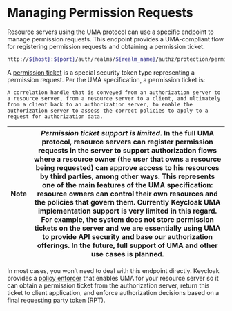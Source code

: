 # Managing Permission Requests

Resource servers using the UMA protocol can use a specific endpoint to manage permission requests. This endpoint provides a UMA-compliant flow for registering permission requests and obtaining a permission ticket.

```bash
http://${host}:${port}/auth/realms/${realm_name}/authz/protection/permission
```

A [permission ticket](https://wjw465150.gitbooks.io/keycloak-documentation/content/authorization\_services/topics/overview/terminology.html#\_overview\_terminology\_permission\_ticket) is a special security token type representing a permission request. Per the UMA specification, a permission ticket is:

`A correlation handle that is conveyed from an authorization server to a resource server, from a resource server to a client, and ultimately from a client back to an authorization server, to enable the authorization server to assess the correct policies to apply to a request for authorization data.`

| Note | _Permission ticket support is limited_. In the full UMA protocol, resource servers can register permission requests in the server to support authorization flows where a resource owner (the user that owns a resource being requested) can approve access to his resources by third parties, among other ways. This represents one of the main features of the UMA specification: resource owners can control their own resources and the policies that govern them. Currently Keycloak UMA implementation support is very limited in this regard. For example, the system does not store permission tickets on the server and we are essentially using UMA to provide API security and base our authorization offerings. In the future, full support of UMA and other use cases is planned. |
| ---- | --------------------------------------------------------------------------------------------------------------------------------------------------------------------------------------------------------------------------------------------------------------------------------------------------------------------------------------------------------------------------------------------------------------------------------------------------------------------------------------------------------------------------------------------------------------------------------------------------------------------------------------------------------------------------------------------------------------------------------------------------------------------------------------------- |

In most cases, you won’t need to deal with this endpoint directly. Keycloak provides a [policy enforcer](https://wjw465150.gitbooks.io/keycloak-documentation/content/authorization\_services/topics/enforcer/overview.html#\_enforcer\_overview) that enables UMA for your resource server so it can obtain a permission ticket from the authorization server, return this ticket to client application, and enforce authorization decisions based on a final requesting party token (RPT).

